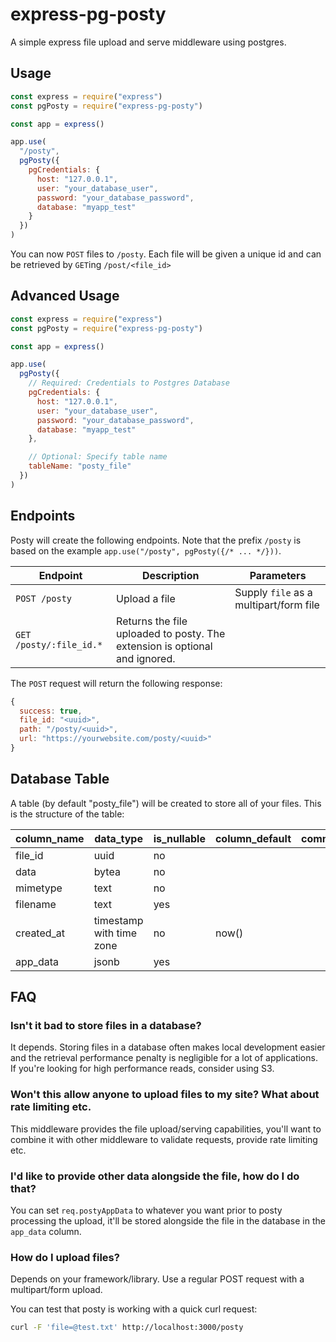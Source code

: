 # express-pg-posty

A simple express file upload and serve middleware using postgres.

## Usage

```javascript
const express = require("express")
const pgPosty = require("express-pg-posty")

const app = express()

app.use(
  "/posty",
  pgPosty({
    pgCredentials: {
      host: "127.0.0.1",
      user: "your_database_user",
      password: "your_database_password",
      database: "myapp_test"
    }
  })
)
```

You can now `POST` files to `/posty`. Each file will be given a unique id and can be retrieved by `GET`ing `/post/<file_id>`

## Advanced Usage

```javascript
const express = require("express")
const pgPosty = require("express-pg-posty")

const app = express()

app.use(
  pgPosty({
    // Required: Credentials to Postgres Database
    pgCredentials: {
      host: "127.0.0.1",
      user: "your_database_user",
      password: "your_database_password",
      database: "myapp_test"
    },

    // Optional: Specify table name
    tableName: "posty_file"
  })
)
```

## Endpoints

Posty will create the following endpoints. Note that the prefix `/posty` is based on the example `app.use("/posty", pgPosty({/* ... */}))`.

| Endpoint                | Description                                                                | Parameters                             |
| ----------------------- | -------------------------------------------------------------------------- | -------------------------------------- |
| `POST /posty`           | Upload a file                                                              | Supply `file` as a multipart/form file |
| `GET /posty/:file_id.*` | Returns the file uploaded to posty. The extension is optional and ignored. |                                        |

The `POST` request will return the following response:

```javascript
{
  success: true,
  file_id: "<uuid>",
  path: "/posty/<uuid>",
  url: "https://yourwebsite.com/posty/<uuid>"
}
```

## Database Table

A table (by default "posty_file") will be created to store all of your files. This is the structure of the table:

| column_name | data_type                | is_nullable | column_default | comment |
| ----------- | ------------------------ | ----------- | -------------- | ------- |
| file_id     | uuid                     | no          |                |         |
| data        | bytea                    | no          |                |         |
| mimetype    | text                     | no          |                |         |
| filename    | text                     | yes         |                |         |
| created_at  | timestamp with time zone | no          | now()          |         |
| app_data    | jsonb                    | yes         |                |         |

## FAQ

### Isn't it bad to store files in a database?

It depends. Storing files in a database often makes local development easier and the retrieval performance penalty is negligible for a lot of applications. If you're looking for high performance reads, consider using S3.

### Won't this allow anyone to upload files to my site? What about rate limiting etc.

This middleware provides the file upload/serving capabilities, you'll want to combine it with other middleware to validate requests, provide rate limiting etc.

### I'd like to provide other data alongside the file, how do I do that?

You can set `req.postyAppData` to whatever you want prior to posty processing the upload, it'll be stored alongside the file in the database in the `app_data` column.

### How do I upload files?

Depends on your framework/library. Use a regular POST request with a multipart/form upload.

You can test that posty is working with a quick curl request:

```bash
curl -F 'file=@test.txt' http://localhost:3000/posty
```
